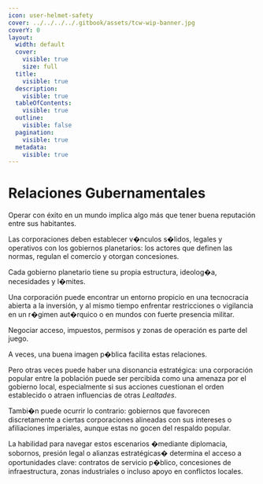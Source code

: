 ```yaml
---
icon: user-helmet-safety
cover: ../../../../.gitbook/assets/tcw-wip-banner.jpg
coverY: 0
layout:
  width: default
  cover:
    visible: true
    size: full
  title:
    visible: true
  description:
    visible: true
  tableOfContents:
    visible: true
  outline:
    visible: false
  pagination:
    visible: true
  metadata:
    visible: true
---
```


# Relaciones Gubernamentales

Operar con éxito en un mundo implica algo más que tener buena reputación entre sus habitantes.

Las corporaciones deben establecer v�nculos s�lidos, legales y operativos con los gobiernos planetarios: los actores que definen las normas, regulan el comercio y otorgan concesiones.

Cada gobierno planetario tiene su propia estructura, ideolog�a, necesidades y l�mites.

Una corporación puede encontrar un entorno propicio en una tecnocracia abierta a la inversión, y al mismo tiempo enfrentar restricciones o vigilancia en un r�gimen aut�rquico o en mundos con fuerte presencia militar.

Negociar acceso, impuestos, permisos y zonas de operación es parte del juego.

A veces, una buena imagen p�blica facilita estas relaciones.

Pero otras veces puede haber una disonancia estratégica: una corporación popular entre la población puede ser percibida como una amenaza por el gobierno local, especialmente si sus acciones cuestionan el orden establecido o atraen influencias de otras _Lealtades_.

Tambi�n puede ocurrir lo contrario: gobiernos que favorecen discretamente a ciertas corporaciones alineadas con sus intereses o afiliaciones imperiales, aunque estas no gocen del respaldo popular.

La habilidad para navegar estos escenarios �mediante diplomacia, sobornos, presión legal o alianzas estratégicas� determina el acceso a oportunidades clave: contratos de servicio p�blico, concesiones de infraestructura, zonas industriales o incluso apoyo en conflictos locales.
